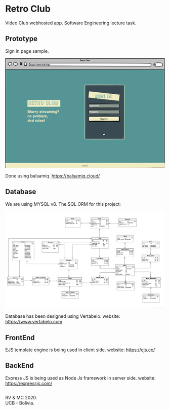 # Retro Club
Video Club webhosted app.
Software Engineering lecture task.

## Prototype
Sign in page sample.

![](others/sign_in.png)

Done using balsamiq.
https://balsamiq.cloud/
## Database
We are using MYSQL v8.
The SQL ORM for this project:

![](others/db_pic.png)

Database has been designed using Vertabelo.
website: https://www.vertabelo.com

## FrontEnd
EJS template engine is being used in client side.
website: https://ejs.co/

## BackEnd
Express JS is being used as Node Js framework in server side.
website: https://expressjs.com/

<footer>
<p style="float:left; width: 20%;">
RV & MC 2020. UCB - Bolivia.
</p>
</footer>
